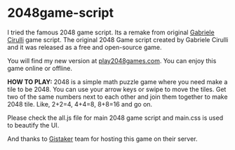 # 2048game-script
I tried the famous 2048 game script. Its a remake from original <a href="http://gabrielecirulli.com/" target="_blank">Gabriele Cirulli</a> game script.
The original 2048 Game script created by Gabriele Cirulli and it was released as a free and open-source game.

You will find my new version at <a href="https://www.play2048games.com/">play2048games.com</a>. You can enjoy this game online or offline.

<b>HOW TO PLAY:</b> 2048 is a simple math puzzle game where you need make a tile to be 2048. You can use your arrow keys or swipe to move the tiles. Get two of the same numbers next to each other and join them together to make 2048 tile. Like, 2+2=4, 4+4=8, 8+8=16 and go on.

Please check the all.js file for main 2048 game script and main.css is used to beautify the UI.

And thanks to <a href="https://gistaker.com/">Gistaker</a> team for hosting this game on their server.
